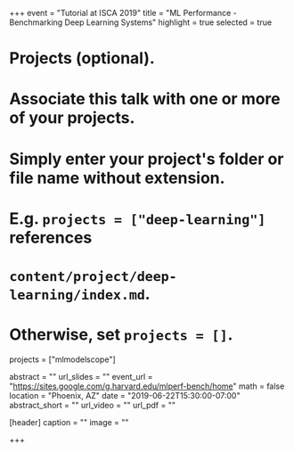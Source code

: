 +++
event = "Tutorial at ISCA 2019"
title = "ML Performance - Benchmarking Deep Learning Systems"
highlight = true
selected = true

# Projects (optional).
#   Associate this talk with one or more of your projects.
#   Simply enter your project's folder or file name without extension.
#   E.g. `projects = ["deep-learning"]` references 
#   `content/project/deep-learning/index.md`.
#   Otherwise, set `projects = []`.
projects = ["mlmodelscope"]

abstract = ""
url_slides = ""
event_url = "https://sites.google.com/g.harvard.edu/mlperf-bench/home"
math = false
location = "Phoenix, AZ"
date = "2019-06-22T15:30:00-07:00"
abstract_short = ""
url_video = ""
url_pdf = ""

[header]
  caption = ""
  image = ""

+++
